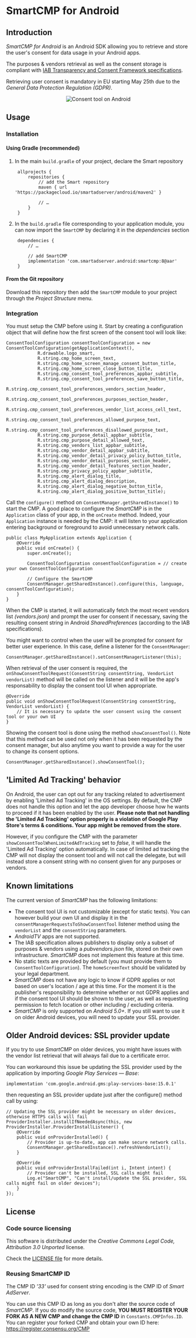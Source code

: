 # SmartCMP for Android

## Introduction

_SmartCMP for Android_ is an Android SDK allowing you to retrieve and store the user's consent for data usage in your Android apps.

The purposes & vendors retrieval as well as the consent storage is compliant with [IAB Transparency and Consent Framework specifications](https://github.com/InteractiveAdvertisingBureau/GDPR-Transparency-and-Consent-Framework).

Retrieving user consent is mandatory in EU starting May 25th due to the _General Data Protection Regulation (GDPR)_.

<p align="center">
  <img src="images/android-consent-tool.gif" alt="Consent tool on Android"/>
</p>

## Usage

### Installation

#### Using Gradle (recommended)

1. In the main `build.gradle` of your project, declare the Smart repository

        allprojects {
            repositories {
                // add the Smart repository
                maven { url 'https://packagecloud.io/smartadserver/android/maven2' }

                // …
            }
        }

2. In the `build.gradle` file corresponding to your application module, you can now import the `SmartCMP` by declaring it in the _dependencies_ section

        dependencies {
            // …

            // add SmartCMP
            implementation 'com.smartadserver.android:smartcmp:8@aar'
        }

#### From the Git repository

Download this repository then add the `SmartCMP` module to your project through the _Project Structure_ menu.

### Integration

You must setup the CMP before using it. Start by creating a configuration object that will define how the first screen of the consent tool will look like:

    ConsentToolConfiguration consentToolConfiguration = new ConsentToolConfiguration(getApplicationContext(),
                R.drawable.logo_smart,
                R.string.cmp_home_screen_text,
                R.string.cmp_home_screen_manage_consent_button_title,
                R.string.cmp_home_screen_close_button_title,
                R.string.cmp_consent_tool_preferences_appbar_subtitle,
                R.string.cmp_consent_tool_preferences_save_button_title,
                R.string.cmp_consent_tool_preferences_vendors_section_header,
                R.string.cmp_consent_tool_preferences_purposes_section_header,
                R.string.cmp_consent_tool_preferences_vendor_list_access_cell_text,
                R.string.cmp_consent_tool_preferences_allowed_purpose_text,
                R.string.cmp_consent_tool_preferences_disallowed_purpose_text,
                R.string.cmp_purpose_detail_appbar_subtitle,
                R.string.cmp_purpose_detail_allowed_text,
                R.string.cmp_vendors_list_appbar_subtitle,
                R.string.cmp_vendor_detail_appbar_subtitle,
                R.string.cmp_vendor_detail_privacy_policy_button_title,
                R.string.cmp_vendor_detail_purposes_section_header,
                R.string.cmp_vendor_detail_features_section_header,
                R.string.cmp_privacy_policy_appbar_subtitle,
                R.string.cmp_alert_dialog_title,
                R.string.cmp_alert_dialog_description,
                R.string.cmp_alert_dialog_negative_button_title,
                R.string.cmp_alert_dialog_positive_button_title);

Call the `configure()` method on `ConsentManager.getSharedInstance()` to start the CMP. A good place to configure the _SmartCMP_ is in the `Application` class of your app, in the `onCreate` method. Indeed, your `Application` instance is needed by the CMP: it will listen to your application entering background or foreground to avoid unnecessary network calls.

    public class MyApplication extends Application {
        @Override
        public void onCreate() {
            super.onCreate();

            ConsentToolConfiguration consentToolConfiguration = // create your own ConsentToolConfiguration

            // Configure the SmartCMP
            ConsentManager.getSharedInstance().configure(this, language, consentToolConfiguration);
        }
    }

When the CMP is started, it will automatically fetch the most recent vendors list _(vendors.json)_ and prompt the user for consent if necessary, saving the resulting consent string in Android _SharedPreferences_ (according to the IAB specifications).

You might want to control when the user will be prompted for consent for better user experience. In this case, define a listener for the ```ConsentManager```:

    ConsentManager.getSharedInstance().setConsentManagerListener(this);

When retrieval of the user consent is required, the `onShowConsentToolRequest(ConsentString consentString, VendorList vendorList)`
 method will be called on the listener and it will be the app's responsability to display the consent tool UI when appropriate.

    @Override
    public void onShowConsentToolRequest(ConsentString consentString, VendorList vendorList) {
        // It is necessary to update the user consent using the consent tool or your own UI
    }

Showing the consent tool is done using the method `showConsentTool()`. Note that this method can be used not only when it has been requested by the consent manager, but also anytime you want to provide a way for the user to change its consent options.

    ConsentManager.getSharedInstance().showConsentTool();

## 'Limited Ad Tracking' behavior

On Android, the user can opt out for any tracking related to advertisement by enabling 'Limited Ad Tracking' in the OS settings. By default, the CMP does not handle this option and let the app developer choose how he wants to proceed if it has been enabled by the user. **Please note that not handling the 'Limited Ad Tracking' option properly is a violation of Google Play Store's terms & conditions. Your app might be removed from the store.**

However, if you configure the CMP with the parameter `showConsentToolWhenLimitedAdTracking` set to _false_, it will handle the 'Limited Ad Tracking' option automatically. In case of limited ad tracking the CMP will not display the consent tool and will not call the delegate, but will instead store a consent string with no consent given for any purposes or vendors.

## Known limitations

The current version of _SmartCMP_ has the following limitations:

* The consent tool UI is not customizable (except for static texts). You can however build your own UI and display it in the `consentManagerRequestsToShowConsentTool` listener method using the `vendorList` and the `consentString` parameters.
* _AndroidTV_ apps are not supported.
* The IAB specification allows publishers to display only a subset of purposes & vendors using a _pubvendors.json_ file, stored on their own infrastructure. _SmartCMP_ does not implement this feature at this time.
* No static texts are provided by default (you must provide them to `ConsentToolConfiguration`). The `homeScreenText` should be validated by your legal department.
* _SmartCMP_ does not have any logic to know if GDPR applies or not based on user's location / age at this time. For the moment it is the publisher's responsibility to determine whether or not GDPR applies and if the consent tool UI should be shown to the user, as well as requesting permission to fetch location or other including / excluding criteria.
* _SmartCMP_ is only supported on _Android 5.0+_. If you still want to use it on older Android devices, you will need to update your SSL provider.

## Older Android devices: SSL provider update

If you try to use _SmartCMP_ on older devices, you might have issues with the vendor list retrieval that will always fail due to a certificate error.

You can workaround this issue be updating the SSL provider used by the application by importing _Google Play Services — Base_:

    implementation 'com.google.android.gms:play-services-base:15.0.1'

then requesting an SSL provider update just after the configure() method call by using:

    // Updating the SSL provider might be necessary on older devices, otherwise HTTPS calls will fail
    ProviderInstaller.installIfNeededAsync(this, new ProviderInstaller.ProviderInstallListener() {
        @Override
        public void onProviderInstalled() {
            // Provider is up-to-date, app can make secure network calls.
            ConsentManager.getSharedInstance().refreshVendorList();
        }

        @Override
        public void onProviderInstallFailed(int i, Intent intent) {
            // Provider can't be installed, SSL calls might fail
            Log.e("SmartCMP", "Can't install/update the SSL provider, SSL calls might fail on older devices");
        }
    });

## License

### Code source licensing

This software is distributed under the _Creative Commons Legal Code, Attribution 3.0 Unported_ license.

Check the [LICENSE file](LICENSE) for more details.

### Reusing SmartCMP ID

The CMP ID _'33'_ used for consent string encoding is the CMP ID of _Smart AdServer_.

You can use this CMP ID as long as you don't alter the source code of _SmartCMP_. If you do modify the source code, **YOU MUST REGISTER YOUR FORK AS A NEW CMP and change the CMP ID** in `Constants.CMPInfos.ID`. You can register your forked CMP and obtain your own ID here: https://register.consensu.org/CMP
